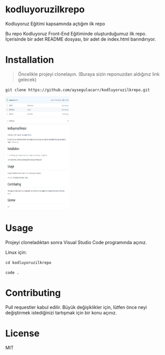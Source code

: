 # kodluyoruzilkrepo
Kodluyoruz Eğitimi kapsamında açtığım ilk repo

Bu repo Kodluyoruz Front-End Eğitiminde oluşturduğumuz ilk repo. İçerisinde bir adet README dosyası, bir adet de index.html barındırıyor.
# Installation
>Öncelikle projeyi clonelayın. (Buraya sizin reponuzdan aldığınız link gelecek)

   `git clone https://github.com/aysegulacarr/kodluyoruzilkrepo.git`

<img src="deneme.png" width="200" height="350" />

# Usage

Projeyi cloneladıktan sonra Visual Studio Code programında açınız.

Linux için:

   `cd kodluyoruzilkrepo`
   
   `code .` 

# Contributing
Pull requestler kabul edilir. Büyük değişiklikler için, lütfen önce neyi değiştirmek istediğinizi tartışmak için bir konu açınız.

# License
MIT
